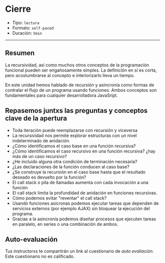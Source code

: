 # Cierre

* Tipo: `lectura`
* Formato: `self-paced`
* Duración: `5min`

***

## Resumen

La recursividad, así como muchos otros conceptos de la programación funcional
pueden ser engañosamente simples. La definición en sí es corta, pero
acostumbrarse al concepto e interiorizarlo lleva un tiempo.

En este unidad hemos hablado de recursión y asincronía como formas de contralar
el flujo de un programa usando funciones. Ambos conceptos son fundamentales
para cualquier desarrolladora JavaSript.

## Repasemos juntxs las preguntas y conceptos clave de la apertura

* Toda iteración puede reemplazarse con recursión y viceversa
* La recursividad nos permite explorar estructuras con un nivel indeterminado de
  anidación.
* ¿Cómo identificamos el caso base en una función recursiva?
* ¿Cómo identificamos el caso recursivo en una función recursiva? ¿hay más de un
  caso recursivo?
* ¿He incluido alguna otra condición de terminación necesaria?
* ¿Las declaraciones de la función conducen al caso base?
* ¿Se construye la recursión en el caso base hasta que el resultado deseado es
  devuelto por la función?
* El call stack o pila de llamadas aumenta con cada invocación a una función
* El call stack limita la profundidad de anidación en funciones recursivas.
* Cómo podemos evitar "reventar" el call stack?
* Usando funciones asícronas podemos ejecutar tareas que dependen de servicios
  externos (por ejemplo AJAX) sin bloquear la ejecución del programa.
* Gracias a la asincronía podemos diseñar procesos que ejecuten tareas en
  paralelo, en series o una combinación de ambos.

## Auto-evaluación

Tus instructorxs te compartirán un link al cuestionario de _auto evaliación_.
Este cuestionario no es calificado.
